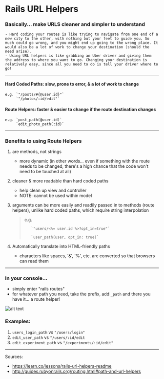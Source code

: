 # Rails URL Helpers

### Basically... make URLS cleaner and simpler to understand
    - Hard coding your routes is like trying to navigate from one end of a new city to the other, with nothing but your feet to guide you. So much could go wrong, and you might end up going to the wrong place. It would also be a lot of work to change your destination (should the need arise). 
    - Using URL helpers is like grabbing an Uber driver and giving them the address to where you want to go. Changing your destination is relatively easy, since all you need to do is tell your driver where to go!

-------------------

#### Hard Coded Paths: slow, prone to error, & a lot of work to change
    e.g. `"/posts/#{@user.id}"`
         `"/photos/:id/edit"`

#### Route Helpers: faster & easier to change if the route destination changes
    e.g. `post_path(@user.id)`
         `edit_photo_path(:id)`

------------------
### Benefits to using Route Helpers

1. are methods, not strings
    - more dynamic (in other words... even if something with the route needs to be changed, there's a high chance that the code won't need to be touched at all)

2. cleaner & more readable than hard coded paths
    - help clean up view and controller
    - NOTE: cannot be used within model 

3. arguments can be more easily and readily passed in to methods (route helpers), unlike hard coded paths, which require string interpolation
    >    e.g. 
    >    
    >        `"users/<%= user.id %>?opt_in=true"`
    >
    >        `user_path(user, opt_in: true)`

4. Automatically translate into HTML-friendly paths
    - characters like spaces, '&', '%', etc. are converted so that browsers can read them 

-----------------
### In your console... 

- simply enter "rails routes"
- for whatever path you need, take the prefix, add `_path` and there you have it... a route helper!

![alt text](https://github.com/gracenoh153/Memo/blob/master/Screen%20Shot%202017-04-20%20at%208.22.30%20PM.png "Rails Routes in Console")

### Examples: 
1. `users_login_path` vs `"/users/login"`
2. `edit_user_path` vs `"/users/:id/edit`
2. `edit_experiment_path` vs `"/experiments/:id/edit"`

----------------

Sources:
- https://learn.co/lessons/rails-url-helpers-readme
- http://guides.rubyonrails.org/routing.html#path-and-url-helpers